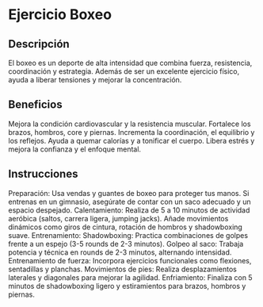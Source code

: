 # Ejercicio Boxeo

## Descripción
El boxeo es un deporte de alta intensidad que combina fuerza, resistencia, coordinación y estrategia. Además de ser un excelente ejercicio físico, ayuda a liberar tensiones y mejorar la concentración.

## Beneficios
Mejora la condición cardiovascular y la resistencia muscular.
Fortalece los brazos, hombros, core y piernas.
Incrementa la coordinación, el equilibrio y los reflejos.
Ayuda a quemar calorías y a tonificar el cuerpo.
Libera estrés y mejora la confianza y el enfoque mental.

## Instrucciones
Preparación:
Usa vendas y guantes de boxeo para proteger tus manos.
Si entrenas en un gimnasio, asegúrate de contar con un saco adecuado y un espacio despejado.
Calentamiento:
Realiza de 5 a 10 minutos de actividad aeróbica (saltos, carrera ligera, jumping jacks).
Añade movimientos dinámicos como giros de cintura, rotación de hombros y shadowboxing suave.
Entrenamiento:
Shadowboxing: Practica combinaciones de golpes frente a un espejo (3-5 rounds de 2-3 minutos).
Golpeo al saco: Trabaja potencia y técnica en rounds de 2-3 minutos, alternando intensidad.
Entrenamiento de fuerza: Incorpora ejercicios funcionales como flexiones, sentadillas y planchas.
Movimientos de pies: Realiza desplazamientos laterales y diagonales para mejorar la agilidad.
Enfriamiento:
Finaliza con 5 minutos de shadowboxing ligero y estiramientos para brazos, hombros y piernas.